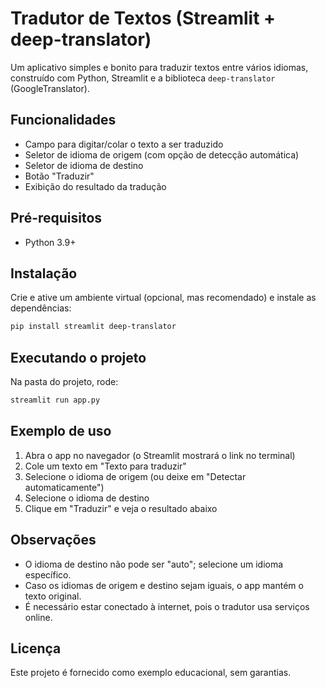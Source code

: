 # Tradutor de Textos (Streamlit + deep-translator)

Um aplicativo simples e bonito para traduzir textos entre vários idiomas, construído com Python, Streamlit e a biblioteca `deep-translator` (GoogleTranslator).

## Funcionalidades
- Campo para digitar/colar o texto a ser traduzido
- Seletor de idioma de origem (com opção de detecção automática)
- Seletor de idioma de destino
- Botão "Traduzir"
- Exibição do resultado da tradução

## Pré-requisitos
- Python 3.9+

## Instalação
Crie e ative um ambiente virtual (opcional, mas recomendado) e instale as dependências:

```bash
pip install streamlit deep-translator
```

## Executando o projeto
Na pasta do projeto, rode:

```bash
streamlit run app.py
```

## Exemplo de uso
1. Abra o app no navegador (o Streamlit mostrará o link no terminal)
2. Cole um texto em "Texto para traduzir"
3. Selecione o idioma de origem (ou deixe em "Detectar automaticamente")
4. Selecione o idioma de destino
5. Clique em "Traduzir" e veja o resultado abaixo

## Observações
- O idioma de destino não pode ser "auto"; selecione um idioma específico.
- Caso os idiomas de origem e destino sejam iguais, o app mantém o texto original.
- É necessário estar conectado à internet, pois o tradutor usa serviços online.

## Licença
Este projeto é fornecido como exemplo educacional, sem garantias.

